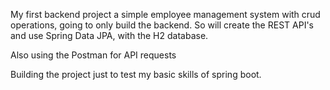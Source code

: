 My first backend project a simple employee management system with crud operations, going to only build the backend. So will create the REST API's and use Spring Data JPA, with the H2 database. 

Also using the Postman for API requests

Building the project just to test my basic skills of spring boot.